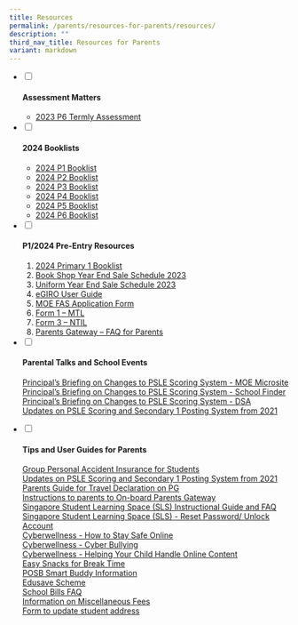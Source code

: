 ```yaml
---
title: Resources
permalink: /parents/resources-for-parents/resources/
description: ""
third_nav_title: Resources for Parents
variant: markdown
---
```

<ul class="jekyllcodex_accordion">
<li><input id="accordion1" type="checkbox"> <label for="accordion1"><h4><strong>Assessment Matters</strong></h4></label>
<div>
<ul>
<li><a href="https://go.gov.sg/andps2023p6ta1" target="_blank" rel="noopener">2023 P6 Termly Assessment</a></li>
</ul>
</div>
</li>
<li><input id="accordion2" type="checkbox"> <label for="accordion2"><h4><strong>2024 Booklists</strong></h4></label>
<div>
<ul>
<li><a href="https://go.gov.sg/2024primary1booklist" target="_blank" rel="noopener">2024 P1 Booklist</a></li>
<li><a href="https://go.gov.sg/2024primary2booklist" target="_blank" rel="noopener">2024 P2 Booklist</a></li>
<li><a href="https://go.gov.sg/2024primary3booklist" target="_blank" rel="noopener">2024 P3 Booklist</a></li>
<li><a href="https://go.gov.sg/2024primary4booklist" target="_blank" rel="noopener">2024 P4 Booklist</a></li>
<li><a href="https://go.gov.sg/2024primary5booklist" target="_blank" rel="noopener">2024 P5 Booklist</a></li>
<li><a href="https://go.gov.sg/2024primary6booklist" target="_blank" rel="noopener">2024 P6 Booklist</a></li>

</ul>
</div>
</li>
<li><input id="accordion3" type="checkbox"> <label for="accordion3"><h4><strong>P1/2024 Pre-Entry Resources</strong></h4></label>
<div>
<ol>
<li><a href="https://go.gov.sg/2024primary1booklist" target="_blank" rel="noopener">2024 Primary 1 Booklist</a></li>
<li><a href="https://go.gov.sg/bookshopyearendsaleschedule2023" target="_blank" rel="noopener">Book Shop Year End Sale Schedule 2023</a></li>
<li><a href="https://go.gov.sg/uniformyearendsaleschedule2023" target="_blank" rel="noopener">Uniform Year End Sale Schedule 2023</a></li>
<li><a href="https://go.gov.sg/egirouserguide" target="_blank" rel="noopener">eGIRO User Guide</a></li>
<li><a href="https://go.gov.sg/2024moefasapplicationform" target="_blank" rel="noopener">MOE FAS Application Form</a></li>
<li><a href="https://go.gov.sg/form1mtl" target="_blank" rel="noopener">Form 1 – MTL</a></li>
<li><a href="https://go.gov.sg/form3ntil" target="_blank" rel="noopener">Form 3 –  NTIL</a></li>
<li><a href="https://go.gov.sg/parentsgatewayfaq" target="_blank" rel="noopener">Parents Gateway – FAQ for Parents</a></li>

</ol>
</div>
</li>
<li><input id="accordion4" type="checkbox"> <label for="accordion4"><h4><strong>Parental Talks and School Events</strong></h4></label>
<div>
<p><a href="https://www.moe.gov.sg/microsites/psle-fsbb/index.html" target="_blank" rel="noopener">Principal’s Briefing on Changes to PSLE Scoring System - MOE Microsite</a><br><a href="https://www.moe.gov.sg/schoolfinder" target="_blank" rel="noopener">Principal’s Briefing on Changes to PSLE Scoring System - School Finder</a><br><a href="https://www.moe.gov.sg/secondary/dsa" target="_blank" rel="noopener">Principal’s Briefing on Changes to PSLE Scoring System - DSA</a><br><a href="https://go.gov.sg/pslealupdates" target="_blank" rel="noopener">Updates on PSLE Scoring and Secondary 1 Posting System from 2021</a></p>
</div>
</li>
<li><input id="accordion5" type="checkbox"> <label for="accordion5"><h4><strong>Tips and User Guides for Parents</strong></h4></label>
<div>
<p><a href="https://go.gov.sg/2023andpsinsurance" target="_blank" rel="noopener">Group Personal Accident Insurance for Students</a><br><a href="https://go.gov.sg/2023andpsinsurance" target="_blank" rel="noopener">Updates on PSLE Scoring and Secondary 1 Posting System from 2021</a><br><a href="https://go.gov.sg/pgtraveldeclaration" target="_blank" rel="noopener">Parents Guide for Travel Declaration on PG</a><br><a href="https://go.gov.sg/pgguide" target="_blank" rel="noopener">Instructions to parents to On-board Parents Gateway</a><br><a href="https://go.gov.sg/2023slsguide" target="_blank" rel="noopener">Singapore Student Learning Space (SLS) Instructional Guide and FAQ</a><br><a href="https://go.gov.sg/slsresetting" target="_blank" rel="noopener">Singapore Student Learning Space (SLS) - Reset Password/ Unlock Account</a><br><a href="https://go.gov.sg/cwsafeonline" target="_blank" rel="noopener">Cyberwellness - How to Stay Safe Online</a><br><a href="https://go.gov.sg/cwbully" target="_blank" rel="noopener">Cyberwellness - Cyber Bullying</a><br><a href="https://go.gov.sg/cwonlinetip" rel="noopener">Cyberwellness - Helping Your Child Handle Online Content</a><br><a href="https://go.gov.sg/hpbsnacks" target="">Easy Snacks for Break Time</a><br><a href="https://go.gov.sg/posbsmartbuddy" target="_blank" rel="noopener">POSB Smart Buddy Information</a><br><a href="https://www.moe.gov.sg/financial-matters/edusave-account" target="_blank" rel="noopener">Edusave Scheme</a><br><a href="https://go.gov.sg/schbillfaq" target="_blank" rel="noopener">School Bills FAQ</a><br><a href="https://go.gov.sg/miscfeeinfo" target="_blank" rel="noopener">Information on Miscellaneous Fees</a><br><a href="https://go.gov.sg/addupdateform" target="_blank" rel="noopener">Form to update student address</a></p>
</div>
</li>
</ul>